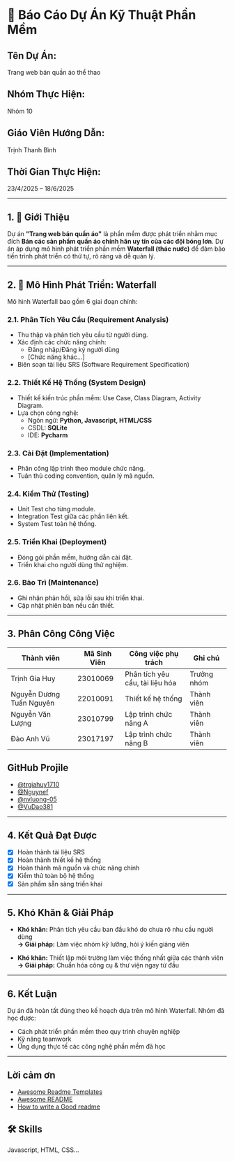 
# 📘 Báo Cáo Dự Án Kỹ Thuật Phần Mềm

## Tên Dự Án: 
Trang web bán quần áo thể thao
## Nhóm Thực Hiện: 
Nhóm 10
## Giáo Viên Hướng Dẫn: 
Trịnh Thanh Bình 
## Thời Gian Thực Hiện: 
23/4/2025 – 18/6/2025

---


## 1. 🎯 Giới Thiệu

Dự án **"Trang web bán quần áo"** là phần mềm được phát triển nhằm mục đích   **Bán các sản phẩm quần áo chính hãn uy tín của các đội bóng lơn**. Dự án áp dụng mô hình phát triển phần mềm **Waterfall (thác nước)** để đảm bảo tiến trình phát triển có thứ tự, rõ ràng và dễ quản lý.

---
## 2. 🔁 Mô Hình Phát Triển: Waterfall
Mô hình Waterfall bao gồm 6 giai đoạn chính:
### 2.1. Phân Tích Yêu Cầu (Requirement Analysis)
- Thu thập và phân tích yêu cầu từ người dùng.
- Xác định các chức năng chính:
  - Đăng nhập/Đăng ký người dùng
  - [Chức năng khác...]
- Biên soạn tài liệu SRS (Software Requirement Specification)

### 2.2. Thiết Kế Hệ Thống (System Design)
- Thiết kế kiến trúc phần mềm: Use Case, Class Diagram, Activity Diagram.
- Lựa chọn công nghệ:
  - Ngôn ngữ: **Python, Javascript, HTML/CSS**
  - CSDL: **SQLite**
  - IDE: **Pycharm**

### 2.3. Cài Đặt (Implementation)
- Phân công lập trình theo module chức năng.
- Tuân thủ coding convention, quản lý mã nguồn.

### 2.4. Kiểm Thử (Testing)
- Unit Test cho từng module.
- Integration Test giữa các phần liên kết.
- System Test toàn hệ thống.

### 2.5. Triển Khai (Deployment)
- Đóng gói phần mềm, hướng dẫn cài đặt.
- Triển khai cho người dùng thử nghiệm.

### 2.6. Bảo Trì (Maintenance)
- Ghi nhận phản hồi, sửa lỗi sau khi triển khai.
- Cập nhật phiên bản nếu cần thiết.

---
## 3. Phân Công Công Việc

| Thành viên | Mã Sinh Viên | Công việc phụ trách | Ghi chú |
|------------|---------|---------------------|---------|
| Trịnh Gia Huy | 23010069 | Phân tích yêu cầu, tài liệu hóa | Trưởng nhóm |
| Nguyễn Dương Tuấn Nguyên | 22010091 | Thiết kế hệ thống | Thành viên |
| Nguyễn Văn Lượng  |23010799 | Lập trình chức năng A | Thành viên |
| Đào Anh Vũ |23017197 | Lập trình chức năng B | Thành viên |

## GitHub Projile

- [@trgiahuy1710](https://github.com/trgiahuy1710)
- [@Nguynef](https://github.com/Nguynef)
- [@nvluong-05](https://github.com/nvluong-05)
- [@VuDao381](https://github.com/VuDao381)

---
## 4. Kết Quả Đạt Được
- [x] Hoàn thành tài liệu SRS  
- [x] Hoàn thành thiết kế hệ thống  
- [x] Hoàn thành mã nguồn và chức năng chính  
- [x] Kiểm thử toàn bộ hệ thống  
- [x] Sản phẩm sẵn sàng triển khai

---  
## 5. Khó Khăn & Giải Pháp

- **Khó khăn:** Phân tích yêu cầu ban đầu khó do chưa rõ nhu cầu người dùng  
  **→ Giải pháp:** Làm việc nhóm kỹ lưỡng, hỏi ý kiến giảng viên

- **Khó khăn:** Thiết lập môi trường làm việc thống nhất giữa các thành viên  
  **→ Giải pháp:** Chuẩn hóa công cụ & thư viện ngay từ đầu
---
## 6. Kết Luận

Dự án đã hoàn tất đúng theo kế hoạch dựa trên mô hình Waterfall. Nhóm đã học được:
- Cách phát triển phần mềm theo quy trình chuyên nghiệp
- Kỹ năng teamwork
- Ứng dụng thực tế các công nghệ phần mềm đã học
---
## Lời cảm ơn

 - [Awesome Readme Templates](https://awesomeopensource.com/project/elangosundar/awesome-README-templates)
 - [Awesome README](https://github.com/matiassingers/awesome-readme)
 - [How to write a Good readme](https://bulldogjob.com/news/449-how-to-write-a-good-readme-for-your-github-project)


## 🛠 Skills
Javascript, HTML, CSS...

